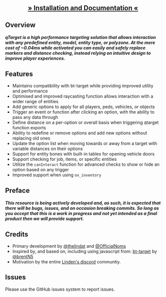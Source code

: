 <h2 align='center'><a href='https://overextended.github.io/qtarget/'>» Installation and Documentation «</a></h2>

## Overview
##### qTarget is a high performance targeting solution that allows interaction with any predefined entity, model, entity type, or polyzone. At the mere cost of ~0.04ms while activated you can easily and safely replace markers and distance checking, instead relying on intuitive design to improve player experiences.


## Features 
- Maintains compatibility with bt-target while providing improved utility and performance
- Optimised and improved raycasting function allows interaction with a wider range of entities
- Add generic options to apply for all players, peds, vehicles, or objects
- Trigger an event or function after clicking an option, with the ability to pass any data through
- Define distance on a per-option or overall basis when triggering qtarget function exports
- Ability to redefine or remove options and add new options without replacing old ones
- Update the option list when moving towards or away from a target with variable distances on their options
- Support for entity bones with built-in tables for opening vehicle doors
- Support checking for job, items, or specific entities
- Utilize the `canInteract` function for advanced checks to show or hide an option based on any trigger
- Improved support when using `ox_inventory`

## Preface
##### This resource is being actively developed and, as such, it is expected that there will be bugs, issues, and on occasion breaking commits. So long as you accept that this is a work in progress and not yet intended as a final product then we will provide support.

## Credits
- Primary development by [@thelindat](https://github.com/thelindat) and [@OfficialNoms](https://github.com/OfficialNoms)
- Inspired by, and based on, including using javascript from: [bt-target](https://github.com/brentN5/bt-target) by [@brentN5](https://github.com/brentN5)
- Motivation by the entire [Linden's discord](https://discord.gg/4V6VwvBEzQ) communtiy.

## Issues
Please use the GitHub issues system to report issues. 
